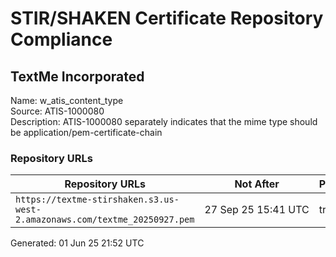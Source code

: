 # STIR/SHAKEN Certificate Repository Compliance

## TextMe Incorporated

Name: w_atis_content_type\
Source: ATIS-1000080\
Description: ATIS-1000080 separately indicates that the mime type should be application/pem-certificate-chain
### Repository URLs

| Repository URLs | Not After |  Problems | Link |
|-----------------|-----------|-----------|------|
| `https://textme-stirshaken.s3.us-west-2.amazonaws.com/textme_20250927.pem` | 27&#160;Sep&#160;25&#160;15:41&#160;UTC | true | [view](../../REPOS/55c53c2ad1af53e1725ba715b5ca6b720b318b10/README.md) |


Generated: 01 Jun 25 21:52 UTC